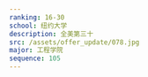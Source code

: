 ```yaml
---
ranking: 16-30
school: 纽约大学
description: 全美第三十
src: /assets/offer_update/078.jpg
major: 工程学院
sequence: 105
---
```

